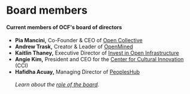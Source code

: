 # Board members

#### Current members of OCF's board of directors

* **Pia Mancini,** Co-Founder & CEO of [Open Collective](https://www.opencollective.com)
* **Andrew Trask,** Creator & Leader of [OpenMined](https://www.openmined.org)
* **Kaitlin Thaney,** Executive Director of [Invest in Open Infrastructure](https://investinopen.org)
* **Angie Kim,** President and CEO for the [Center for Cultural Innovation](https://www.cciarts.org/) (CCI)
* **Hafidha Acuay,** Managing Director of [PeoplesHub](https://peopleshub.org/people/)\
  \
  _Learn about the_ [_role of the board_](role-of-the-board.md)_._
